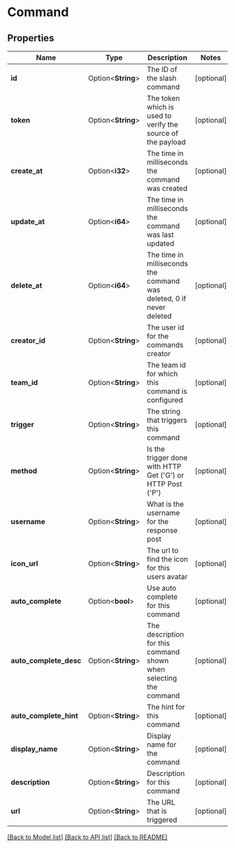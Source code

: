 # Command

## Properties

Name | Type | Description | Notes
------------ | ------------- | ------------- | -------------
**id** | Option<**String**> | The ID of the slash command | [optional]
**token** | Option<**String**> | The token which is used to verify the source of the payload | [optional]
**create_at** | Option<**i32**> | The time in milliseconds the command was created | [optional]
**update_at** | Option<**i64**> | The time in milliseconds the command was last updated | [optional]
**delete_at** | Option<**i64**> | The time in milliseconds the command was deleted, 0 if never deleted | [optional]
**creator_id** | Option<**String**> | The user id for the commands creator | [optional]
**team_id** | Option<**String**> | The team id for which this command is configured | [optional]
**trigger** | Option<**String**> | The string that triggers this command | [optional]
**method** | Option<**String**> | Is the trigger done with HTTP Get ('G') or HTTP Post ('P') | [optional]
**username** | Option<**String**> | What is the username for the response post | [optional]
**icon_url** | Option<**String**> | The url to find the icon for this users avatar | [optional]
**auto_complete** | Option<**bool**> | Use auto complete for this command | [optional]
**auto_complete_desc** | Option<**String**> | The description for this command shown when selecting the command | [optional]
**auto_complete_hint** | Option<**String**> | The hint for this command | [optional]
**display_name** | Option<**String**> | Display name for the command | [optional]
**description** | Option<**String**> | Description for this command | [optional]
**url** | Option<**String**> | The URL that is triggered | [optional]

[[Back to Model list]](../README.md#documentation-for-models) [[Back to API list]](../README.md#documentation-for-api-endpoints) [[Back to README]](../README.md)


